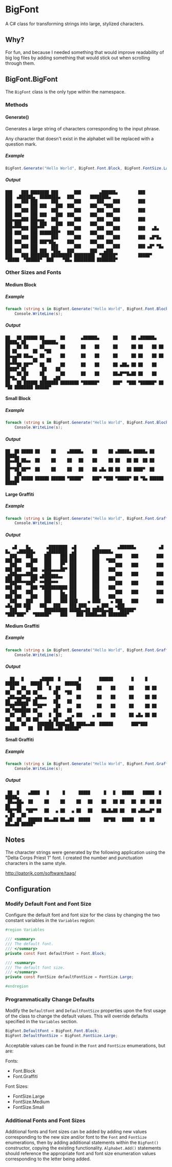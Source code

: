 # BigFont
A C# class for transforming strings into large, stylized characters.

## Why?
For fun, and because I needed something that would improve readability of big log files by adding something that would stick out when scrolling through them.

## BigFont.BigFont

The ```BigFont``` class is the only type within the namespace. 

### Methods

#### Generate()

Generates a large string of characters corresponding to the input phrase.

Any character that doesn't exist in the alphabet will be replaced with a question mark.

##### Example

```c#
BigFont.Generate("Hello World", BigFont.Font.Block, BigFont.FontSize.Large)
```

##### Output

```
███    ███ ████████ ███       ███        ▄██████▄         ███         ███  ▄██████▄  ████████▄   ███       ████████▄
███    ███ ███      ███       ███       ███    ███        ███         ███ ███    ███ ███    ███  ███       ███   ▀███
███    ███ ███      ███       ███       ███    ███        ███         ███ ███    ███ ███    ███  ███       ███    ███
███▄▄▄▄███ ███▄▄▄   ███       ███       ███    ███        ███         ███ ███    ███ ███    ███  ███       ███    ███
███▀▀▀▀███ ███▀▀▀   ███       ███       ███    ███        ███   ▄█▄   ███ ███    ███ ████████▀   ███       ███    ███
███    ███ ███      ███       ███       ███    ███        ███  ▄█▀█▄  ███ ███    ███ ███▀██▄     ███       ███    ███
███    ███ ███      ███       ███       ███    ███        ███ ▄█▀ ▀█▄ ███ ███    ███ ███  ▀██▄   ███       ███   ▄███
███    ███ ████████ █████████ █████████  ▀██████▀         █████▀   ▀█████  ▀██████▀  ███    ▀██▄ █████████ ████████▀
```

### Other Sizes and Fonts

#### Medium Block

##### Example

```c#
foreach (string s in BigFont.Generate("Hello World", BigFont.Font.Block, BigFont.FontSize.Medium))
    Console.WriteLine(s);
```

##### Output

```
██   ██ ██████ ██       ██       ▄██████▄      ██      ██ ▄██████▄ █████▄ ██       ██████▄
██   ██ ██     ██       ██       ██    ██      ██      ██ ██    ██ ██  ██ ██       ██   ▀██
██▄▄▄██ ██▄▄   ██       ██       ██    ██      ██      ██ ██    ██ ██  ██ ██       ██    ██
██▀▀▀██ ██▀▀   ██       ██       ██    ██      ██ ▄██▄ ██ ██    ██ █████▀ ██       ██    ██
██   ██ ██     ██       ██       ██    ██      ██▄█▀▀█▄██ ██    ██ ██▀█▄  ██       ██   ▄██
██   ██ ██████ ████████ ████████ ▀██████▀      ███▀  ▀███ ▀██████▀ ██ ▀██ ████████ ██████▀
```

#### Small Block

##### Example

```c#
foreach (string s in BigFont.Generate("Hello World", BigFont.Font.Block, BigFont.FontSize.Small))
    Console.WriteLine(s);
```

##### Output

```
██  ██ █████ ██     ██     ▄█████▄    ██     ██ ▄█████▄ █████▄ ██     █████▄
██▄▄██ ██▄▄  ██     ██     ██   ██    ██     ██ ██   ██ ██  ██ ██     ██   ██
██▀▀██ ██▀▀  ██     ██     ██   ██    ██ ▄█▄ ██ ██   ██ ████▀  ██     ██   ██
██  ██ █████ ██████ ██████ ▀█████▀    ███▀ ▀███ ▀█████▀ ██ ▀█▄ ██████ █████▀
```

#### Large Graffiti

##### Example

```c#
foreach (string s in BigFont.Generate("Hello World", BigFont.Font.Graffiti, BigFont.FontSize.Large))
    Console.WriteLine(s);
```

##### Output

```
   ▄█    █▄       ▄████████  ▄█        ▄█        ▄██████▄          ▄█     █▄   ▄██████▄     ▄████████  ▄█       ████████▄
  ███    ███     ███    ███ ███       ███       ███    ███        ███     ███ ███    ███   ███    ███ ███       ███   ▀███
  ███    ███     ███    █▀  ███       ███       ███    ███        ███     ███ ███    ███  ▄███▄▄▄▄██▀ ███       ███    ███
 ▄███▄▄▄▄███▄▄  ▄███▄▄▄     ███       ███       ███    ███        ███     ███ ███    ███ ▀▀███▀▀▀▀▀   ███       ███    ███
▀▀███▀▀▀▀███▀  ▀▀███▀▀▀     ███       ███       ███    ███        ███     ███ ███    ███ ▀███████████ ███       ███    ███
  ███    ███     ███    █▄  ███       ███       ███    ███        ███     ███ ███    ███   ███    ███ ███       ███    ███
  ███    ███     ███    ███ ███▌    ▄ ███▌    ▄ ███    ███        ███ ▄█▄ ███ ███    ███   ███    ███ ███▌    ▄ ███   ▄███
  ███    █▀      ██████████ █████▄▄██ █████▄▄██  ▀██████▀          ▀███▀███▀   ▀██████▀    ███    ███ █████▄▄██ ████████▀
```

#### Medium Graffiti

##### Example

```c#
foreach (string s in BigFont.Generate("Hello World", BigFont.Font.Graffiti, BigFont.FontSize.Medium))
    Console.WriteLine(s);
```

##### Output

```
  ██   █       ▄█████  █        █        ██████        █     █   ██████     █████  █       ██████▄
  ██   ██     ██   █  ██       ██       ██    ██      ██     ██ ██    ██   ██  ██ ██       ██   ▀██
 ▄██▄▄▄██▄▄  ▄██▄▄    ██       ██       ██    ██      ██     ██ ██    ██  ▄██▄▄█▀ ██       ██    ██
▀▀██▀▀▀██▀  ▀▀██▀▀    ██       ██       ██    ██      ██     ██ ██    ██ ▀███████ ██       ██    ██
  ██   ██     ██   █  ██▌    ▄ ██▌    ▄ ██    ██      ██ ▄█▄ ██ ██    ██   ██  ██ ██▌    ▄ ██   ▄██
  ██   ██     ███████ ████▄▄██ ████▄▄██  ██████        ███▀███   ██████    ██  ██ ████▄▄██ ██████▀
```

#### Small Graffiti

##### Example

```c#
foreach (string s in BigFont.Generate("Hello World", BigFont.Font.Graffiti, BigFont.FontSize.Small))
    Console.WriteLine(s);
```

##### Output

```
 ██  █    ▄████   █      █      █████      █   █   █████    █████  █     █████▄
 ██▄▄██▄  ██     ██     ██     ██   ██    ██   ██ ██   ██  ██  ██ ██     ██   ██
▀██▀▀██  ▀██▀▀   ██   ▄ ██   ▄ ██   ██    ██▄█▄██ ██   ██ ▄██▄▄█▀ ██   ▄ ██   ██
 ██  ██   ██████ ██▄▄██ ██▄▄██  █████      ██▀██   █████   ██  ██ ██▄▄██ █████▀
```

## Notes

The character strings were generated by the following application using the "Delta Corps Priest 1" font.  I created the number and punctuation characters in the same style.

http://patorjk.com/software/taag/

## Configuration

### Modify Default Font and Font Size

Configure the default font and font size for the class by changing the two constant variables in the ```Variables``` region:

```c#
#region Variables

/// <summary>
/// The default font.
/// </summary>
private const Font defaultFont = Font.Block;

/// <summary>
/// The default font size.
/// </summary>
private const FontSize defaultFontSize = FontSize.Large;

#endregion
```

### Programmatically Change Defaults

Modify the ```DefaultFont``` and ```DefaultFontSize``` properties upon the first usage of the class to change the default values.  This will override defaults specified in the ```Variables``` section.

```c#
BigFont.DefaultFont = BigFont.Font.Block;
BigFont.DefaultFontSize = BigFont.FontSize.Large;
```

Acceptable values can be found in the ```Font``` and ```FontSize``` enumerations, but are:

Fonts:
* Font.Block
* Font.Graffiti

Font Sizes:
* FontSize.Large
* FontSize.Medium
* FontSize.Small

### Additional Fonts and Font Sizes

Additional fonts and font sizes can be added by adding new values corresponding to the new size and/or font to the ```Font``` and ```FontSize``` enumerations, then by adding additional statements within the ```BigFont()``` constructor, copying the existing functionality.  ```Alphabet.Add()``` statements should reference the appropriate font and font size enumeration values corresponding to the letter being added.
